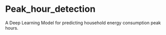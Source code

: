 # Peak_hour_detection
A Deep Learning Model for predicting household energy consumption peak hours.
